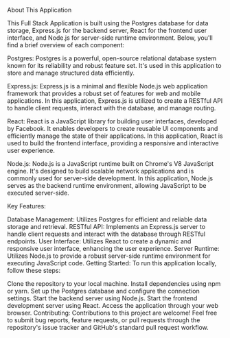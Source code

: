 About This Application

This Full Stack Application is built using the Postgres database for data storage, Express.js for the backend server, React for the frontend user interface, and Node.js for server-side runtime environment. Below, you'll find a brief overview of each component:

Postgres:
Postgres is a powerful, open-source relational database system known for its reliability and robust feature set. It's used in this application to store and manage structured data efficiently.

Express.js:
Express.js is a minimal and flexible Node.js web application framework that provides a robust set of features for web and mobile applications. In this application, Express.js is utilized to create a RESTful API to handle client requests, interact with the database, and manage routing.

React:
React is a JavaScript library for building user interfaces, developed by Facebook. It enables developers to create reusable UI components and efficiently manage the state of their applications. In this application, React is used to build the frontend interface, providing a responsive and interactive user experience.

Node.js:
Node.js is a JavaScript runtime built on Chrome's V8 JavaScript engine. It's designed to build scalable network applications and is commonly used for server-side development. In this application, Node.js serves as the backend runtime environment, allowing JavaScript to be executed server-side.

Key Features:

Database Management: Utilizes Postgres for efficient and reliable data storage and retrieval.
RESTful API: Implements an Express.js server to handle client requests and interact with the database through RESTful endpoints.
User Interface: Utilizes React to create a dynamic and responsive user interface, enhancing the user experience.
Server Runtime: Utilizes Node.js to provide a robust server-side runtime environment for executing JavaScript code.
Getting Started:
To run this application locally, follow these steps:

Clone the repository to your local machine.
Install dependencies using npm or yarn.
Set up the Postgres database and configure the connection settings.
Start the backend server using Node.js.
Start the frontend development server using React.
Access the application through your web browser.
Contributing:
Contributions to this project are welcome! Feel free to submit bug reports, feature requests, or pull requests through the repository's issue tracker and GitHub's standard pull request workflow.
